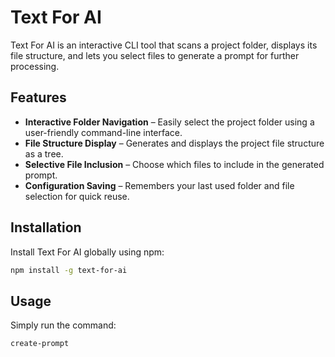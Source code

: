 # Text For AI

Text For AI is an interactive CLI tool that scans a project folder, displays its file structure, and lets you select files to generate a prompt for further processing.

## Features

- **Interactive Folder Navigation** – Easily select the project folder using a user-friendly command-line interface.
- **File Structure Display** – Generates and displays the project file structure as a tree.
- **Selective File Inclusion** – Choose which files to include in the generated prompt.
- **Configuration Saving** – Remembers your last used folder and file selection for quick reuse.

## Installation

Install Text For AI globally using npm:

```bash
npm install -g text-for-ai
```

## Usage

Simply run the command:

```bash
create-prompt
```
